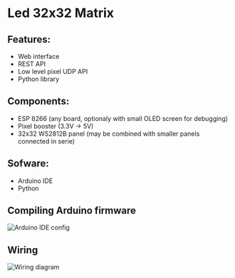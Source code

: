# Led 32x32 Matrix 

## Features:
* Web interface
* REST API
* Low level pixel UDP API
* Python library

## Components:
* ESP 8266 (any board, optionaly with small OLED screen for debugging)
* Pixel booster (3.3V -> 5V)
* 32x32 WS2812B panel (may be combined with smaller panels connected in serie)

## Sofware:
* Arduino IDE
* Python

## Compiling Arduino firmware

![Arduino IDE config](https://github.com/panjanek/esp-rgb-matrix/blob/600e4c4edff6f5ff2f321e7af1ea4d31c9701831/images/arduinoconfig.png "Arduino IDE config")

## Wiring

![Wiring diagram](https://github.com/panjanek/esp-rgb-matrix/blob/a4d4f8c96adbd872e76d5bee97589852e9fabb8b/images/wiring-rgb.png "wiring diagram")
